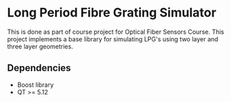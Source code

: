  # Long Period Fibre Grating Simulator

 This is done as part of course project for Optical Fiber Sensors Course.
 This project implements a base library for simulating LPG's using two layer and three layer geometries.

 ## Dependencies
* Boost library
* QT >= 5.12